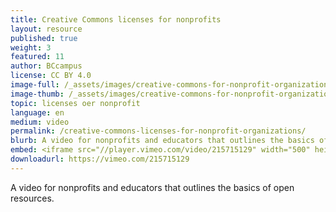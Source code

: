 ```yaml
---
title: Creative Commons licenses for nonprofits
layout: resource
published: true
weight: 3
featured: 11
author: BCcampus
license: CC BY 4.0
image-full: /_assets/images/creative-commons-for-nonprofit-organizations-500.jpg
image-thumb: /_assets/images/creative-commons-for-nonprofit-organizations-200.jpg
topic: licenses oer nonprofit
language: en
medium: video
permalink: /creative-commons-licenses-for-nonprofit-organizations/
blurb: A video for nonprofits and educators that outlines the basics of open resources.
embed: <iframe src="//player.vimeo.com/video/215715129" width="500" height="281" frameborder="0" webkitallowfullscreen mozallowfullscreen allowfullscreen></iframe> <p><a href="http://vimeo.com/215715129">Creative Commons Licenses for Non-Profit Organizations</a> from <a href="http://vimeo.com/bccampus">BCcampus</a> on <a href="https://vimeo.com">Vimeo</a>.</p>
downloadurl: https://vimeo.com/215715129
---
```



 A video for nonprofits and educators that outlines the basics of open resources.

